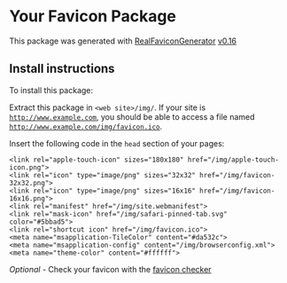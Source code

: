 # Your Favicon Package

This package was generated with [RealFaviconGenerator](https://realfavicongenerator.net/) [v0.16](https://realfavicongenerator.net/change_log#v0.16)

## Install instructions

To install this package:

Extract this package in <code>&lt;web site&gt;/img/</code>. If your site is <code>http://www.example.com</code>, you should be able to access a file named <code>http://www.example.com/img/favicon.ico</code>.

Insert the following code in the `head` section of your pages:

    <link rel="apple-touch-icon" sizes="180x180" href="/img/apple-touch-icon.png">
    <link rel="icon" type="image/png" sizes="32x32" href="/img/favicon-32x32.png">
    <link rel="icon" type="image/png" sizes="16x16" href="/img/favicon-16x16.png">
    <link rel="manifest" href="/img/site.webmanifest">
    <link rel="mask-icon" href="/img/safari-pinned-tab.svg" color="#5bbad5">
    <link rel="shortcut icon" href="/img/favicon.ico">
    <meta name="msapplication-TileColor" content="#da532c">
    <meta name="msapplication-config" content="/img/browserconfig.xml">
    <meta name="theme-color" content="#ffffff">

*Optional* - Check your favicon with the [favicon checker](https://realfavicongenerator.net/favicon_checker)